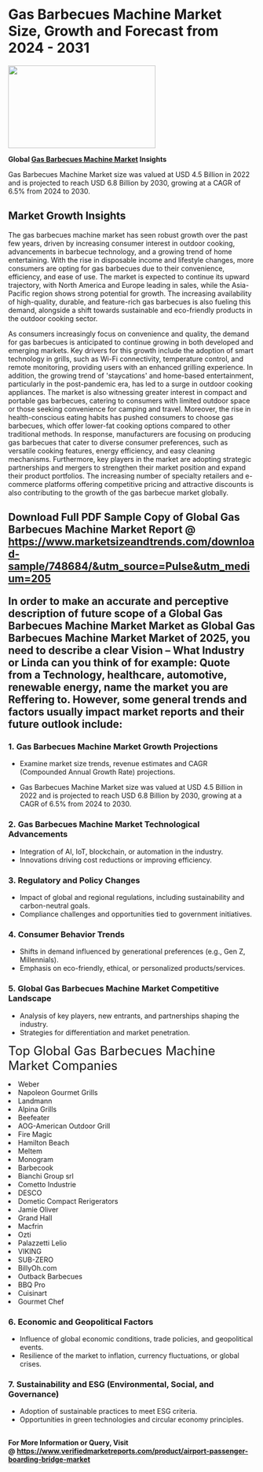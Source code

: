 <H1>Gas Barbecues Machine Market Size, Growth and Forecast from 2024 - 2031</H1><img class="aligncenter size-medium wp-image-584254" src="https://thirdeyenews.in/wp-content/uploads/2024/09/Global-Market-Research-300x168.jpeg" alt="" width="300" height="168" /><p><strong>Global&nbsp;<a href="https://www.marketsizeandtrends.com/download-sample/748684/&amp;utm_source=Pulse&amp;utm_medium=205">Gas Barbecues Machine Market</a> Insights</strong></p><p>Gas Barbecues Machine Market size was valued at USD 4.5 Billion in 2022 and is projected to reach USD 6.8 Billion by 2030, growing at a CAGR of 6.5% from 2024 to 2030.</p><p><h2>Market Growth Insights</h2> <p>The gas barbecues machine market has seen robust growth over the past few years, driven by increasing consumer interest in outdoor cooking, advancements in barbecue technology, and a growing trend of home entertaining. With the rise in disposable income and lifestyle changes, more consumers are opting for gas barbecues due to their convenience, efficiency, and ease of use. The market is expected to continue its upward trajectory, with North America and Europe leading in sales, while the Asia-Pacific region shows strong potential for growth. The increasing availability of high-quality, durable, and feature-rich gas barbecues is also fueling this demand, alongside a shift towards sustainable and eco-friendly products in the outdoor cooking sector.</p> <p><strong></strong></p> <p>As consumers increasingly focus on convenience and quality, the demand for gas barbecues is anticipated to continue growing in both developed and emerging markets. Key drivers for this growth include the adoption of smart technology in grills, such as Wi-Fi connectivity, temperature control, and remote monitoring, providing users with an enhanced grilling experience. In addition, the growing trend of 'staycations' and home-based entertainment, particularly in the post-pandemic era, has led to a surge in outdoor cooking appliances. The market is also witnessing greater interest in compact and portable gas barbecues, catering to consumers with limited outdoor space or those seeking convenience for camping and travel. Moreover, the rise in health-conscious eating habits has pushed consumers to choose gas barbecues, which offer lower-fat cooking options compared to other traditional methods. In response, manufacturers are focusing on producing gas barbecues that cater to diverse consumer preferences, such as versatile cooking features, energy efficiency, and easy cleaning mechanisms. Furthermore, key players in the market are adopting strategic partnerships and mergers to strengthen their market position and expand their product portfolios. The increasing number of specialty retailers and e-commerce platforms offering competitive pricing and attractive discounts is also contributing to the growth of the gas barbecue market globally. <h2></p><p><span class=""><strong>Download Full PDF Sample Copy of Global Gas Barbecues Machine Market Report</strong> @ <a href="https://www.marketsizeandtrends.com/download-sample/748684/&amp;utm_source=Pulse&amp;utm_medium=205" target="_blank">https://www.marketsizeandtrends.com/download-sample/748684/&amp;utm_source=Pulse&amp;utm_medium=205</a></span></p><p>In order to make an accurate and perceptive description of future scope of a Global&nbsp;Gas Barbecues Machine Market Market as Global&nbsp;Gas Barbecues Machine Market Market of 2025, you need to describe a clear Vision &ndash; What Industry or Linda can you think of for example: Quote from a Technology, healthcare, automotive, renewable energy, name the market you are Reffering to. However, some general trends and factors usually impact market reports and their future outlook include:</p><h3>1.&nbsp;<strong>Gas Barbecues Machine Market Growth Projections</strong></h3><ul><li>Examine market size trends, revenue estimates and CAGR (Compounded Annual Growth Rate) projections.</li><li><p>Gas Barbecues Machine Market size was valued at USD 4.5 Billion in 2022 and is projected to reach USD 6.8 Billion by 2030, growing at a CAGR of 6.5% from 2024 to 2030.</p></li></ul><h3>2.&nbsp;<strong>Gas Barbecues Machine Market Technological Advancements</strong></h3><ul><li>Integration of AI, IoT, blockchain, or automation in the industry.</li><li>Innovations driving cost reductions or improving efficiency.</li></ul><h3>3.&nbsp;<strong>Regulatory and Policy Changes</strong></h3><ul><li>Impact of global and regional regulations, including sustainability and carbon-neutral goals.</li><li>Compliance challenges and opportunities tied to government initiatives.</li></ul><h3>4.&nbsp;<strong>Consumer Behavior Trends</strong></h3><ul><li>Shifts in demand influenced by generational preferences (e.g., Gen Z, Millennials).</li><li>Emphasis on eco-friendly, ethical, or personalized products/services.</li></ul><h3>5.&nbsp;<strong>Global Gas Barbecues Machine Market Competitive Landscape</strong></h3><ul><li>Analysis of key players, new entrants, and partnerships shaping the industry.</li><li>Strategies for differentiation and market penetration.</li></ul><p data-pm-slice="1 1 []"><span style="color: inherit; font-family: inherit; font-size: 25px;">Top Global Gas Barbecues Machine Market Companies</span></p><div class="" data-test-id=""><p><li> Weber</li><li> Napoleon Gourmet Grills</li><li> Landmann</li><li> Alpina Grills</li><li> Beefeater</li><li> AOG-American Outdoor Grill</li><li> Fire Magic</li><li> Hamilton Beach</li><li> Meltem</li><li> Monogram</li><li> Barbecook</li><li> Bianchi Group srl</li><li> Cometto Industrie</li><li> DESCO</li><li> Dometic Compact Rerigerators</li><li> Jamie Oliver</li><li> Grand Hall</li><li> Macfrin</li><li> Ozti</li><li> Palazzetti Lelio</li><li> VIKING</li><li> SUB-ZERO</li><li> BillyOh.com</li><li> Outback Barbecues</li><li> BBQ Pro</li><li> Cuisinart</li><li> Gourmet Chef</li></p></div><h3>6.&nbsp;<strong>Economic and Geopolitical Factors</strong></h3><ul><li>Influence of global economic conditions, trade policies, and geopolitical events.</li><li>Resilience of the market to inflation, currency fluctuations, or global crises.</li></ul><h3>7.&nbsp;<strong>Sustainability and ESG (Environmental, Social, and Governance)</strong></h3><ul><li>Adoption of sustainable practices to meet ESG criteria.</li><li>Opportunities in green technologies and circular economy principles.</li></ul><h2><strong style="font-size: 14px;">For More Information or Query, Visit @&nbsp;</strong><a style="background-color: #ffffff; font-size: 14px;" href="https://www.marketsizeandtrends.com/report/gas-barbecues-machine-market/" target="_blank">https://www.verifiedmarketreports.com/product/airport-passenger-boarding-bridge-market</a></h2>
